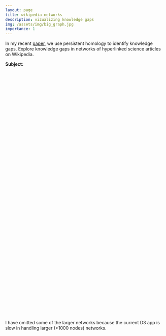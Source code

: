 ```yaml
---
layout: page
title: wikipedia networks
description: vizualizing knowledge gaps
img: /assets/img/big_graph.jpg
importance: 1
---
```


<script type="text/javascript" src="https://d3js.org/d3.v3.min.js"></script>
<script defer type="text/javascript" src="/assets/js/wikinet_viz.js"></script>

In my recent <a href='http://arxiv.org/abs/2010.08381' target='blank'>paper</a>,
 we use persistent homology to identify knowledge gaps. Explore knowledge gaps
 in networks of hyperlinked science articles on Wikipedia.

<div class="options">
  <strong>Subject: </strong>
</div>

<div style="display: flex; justify-content: center; min-height: 20%; height: auto; flex-shrink: 0;">
  <div class="viz" style="position: relative;"></div>
</div>

I have omitted some of the larger networks because the current D3 app is slow in handling larger (>1000 nodes) networks.
